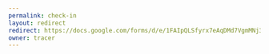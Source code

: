 ```yaml
---
permalink: check-in
layout: redirect
redirect: https://docs.google.com/forms/d/e/1FAIpQLSfyrx7eAqDMd7VgmMNj3hTOO-urxodwyByUSgdci5mMjZNGJQ/viewform
owner: tracer
---
```

